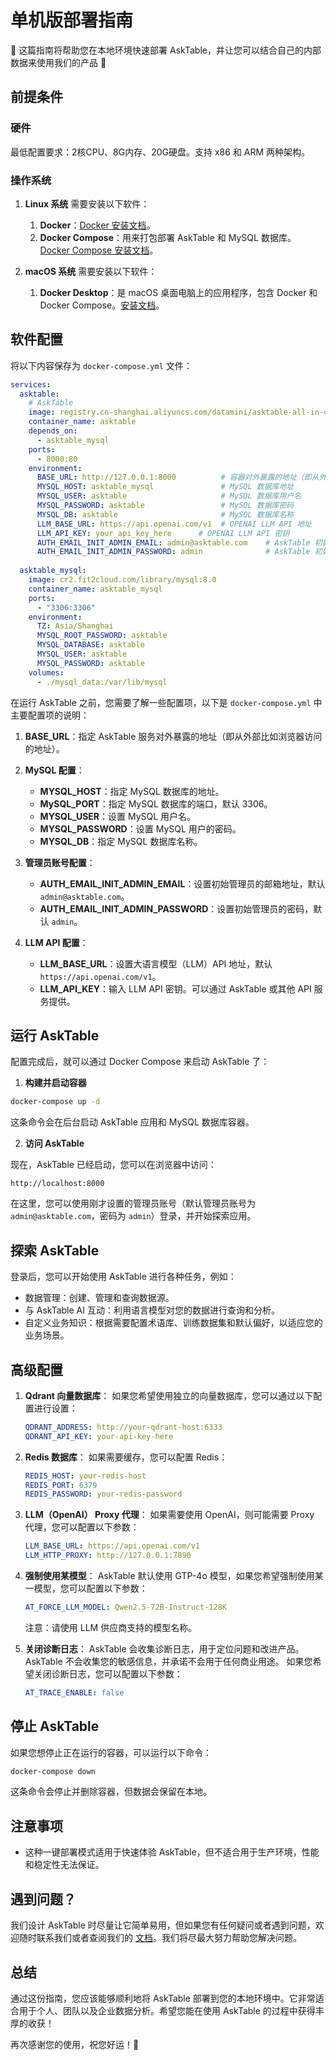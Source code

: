 # 单机版部署指南

🚀 这篇指南将帮助您在本地环境快速部署 AskTable，并让您可以结合自己的内部数据来使用我们的产品 💪

## **前提条件**

### **硬件**

最低配置要求：2核CPU、8G内存、20G硬盘。支持 x86 和 ARM 两种架构。


### **操作系统**

1. **Linux 系统**
需要安装以下软件：
   1. **Docker**：[Docker 安装文档](https://docs.docker.com/engine/install/)。
   2. **Docker Compose**：用来打包部署 AskTable 和 MySQL 数据库。[Docker Compose 安装文档](https://docs.docker.com/compose/install/)。

1. **macOS 系统**
需要安装以下软件：
   1. **Docker Desktop**：是 macOS 桌面电脑上的应用程序，包含 Docker 和 Docker Compose。[安装文档](https://docs.docker.com/desktop/setup/install/mac-install/)。

## **软件配置**

将以下内容保存为 `docker-compose.yml` 文件：

   ```yaml
   services:
     asktable:
       # AskTable
       image: registry.cn-shanghai.aliyuncs.com/datamini/asktable-all-in-one:latest
       container_name: asktable
       depends_on:
         - asktable_mysql
       ports:
         - 8000:80
       environment:
         BASE_URL: http://127.0.0.1:8000          # 容器对外暴露的地址（即从外部比如浏览器访问的地址）
         MYSQL_HOST: asktable_mysql               # MySQL 数据库地址
         MYSQL_USER: asktable                     # MySQL 数据库用户名
         MYSQL_PASSWORD: asktable                 # MySQL 数据库密码
         MYSQL_DB: asktable                       # MySQL 数据库名称
         LLM_BASE_URL: https://api.openai.com/v1  # OPENAI LLM API 地址
         LLM_API_KEY: your_api_key_here      # OPENAI LLM API 密钥
         AUTH_EMAIL_INIT_ADMIN_EMAIL: admin@asktable.com    # AskTable 初始管理员邮箱
         AUTH_EMAIL_INIT_ADMIN_PASSWORD: admin              # AskTable 初始管理员密码
     
     asktable_mysql:
       image: cr2.fit2cloud.com/library/mysql:8.0
       container_name: asktable_mysql
       ports:
         - "3306:3306"
       environment:
         TZ: Asia/Shanghai
         MYSQL_ROOT_PASSWORD: asktable
         MYSQL_DATABASE: asktable
         MYSQL_USER: asktable
         MYSQL_PASSWORD: asktable
       volumes:
         - ./mysql_data:/var/lib/mysql
   ```


在运行 AskTable 之前，您需要了解一些配置项，以下是 `docker-compose.yml` 中主要配置项的说明：


1. **BASE_URL**：指定 AskTable 服务对外暴露的地址（即从外部比如浏览器访问的地址）。

2. **MySQL 配置**：
   - **MYSQL_HOST**：指定 MySQL 数据库的地址。
   - **MySQL_PORT**：指定 MySQL 数据库的端口，默认 3306。
   - **MYSQL_USER**：设置 MySQL 用户名。
   - **MYSQL_PASSWORD**：设置 MySQL 用户的密码。
   - **MYSQL_DB**：指定 MySQL 数据库名称。

3. **管理员账号配置**：
   - **AUTH_EMAIL_INIT_ADMIN_EMAIL**：设置初始管理员的邮箱地址，默认 `admin@asktable.com`。
   - **AUTH_EMAIL_INIT_ADMIN_PASSWORD**：设置初始管理员的密码，默认 `admin`。

4. **LLM API 配置**：
   - **LLM_BASE_URL**：设置大语言模型（LLM）API 地址，默认`https://api.openai.com/v1`。
   - **LLM_API_KEY**：输入 LLM API 密钥。可以通过 AskTable 或其他 API 服务提供。


## **运行 AskTable**

配置完成后，就可以通过 Docker Compose 来启动 AskTable 了：

1. **构建并启动容器**

```bash
docker-compose up -d
```

这条命令会在后台启动 AskTable 应用和 MySQL 数据库容器。

2. **访问 AskTable**

现在，AskTable 已经启动，您可以在浏览器中访问：

```
http://localhost:8000
```

在这里，您可以使用刚才设置的管理员账号（默认管理员账号为 `admin@asktable.com`，密码为 `admin`）登录，并开始探索应用。


## **探索 AskTable**

登录后，您可以开始使用 AskTable 进行各种任务，例如：

- 数据管理：创建、管理和查询数据源。
- 与 AskTable AI 互动：利用语言模型对您的数据进行查询和分析。
- 自定义业务知识：根据需要配置术语库、训练数据集和默认偏好，以适应您的业务场景。


## **高级配置**

1. **Qdrant 向量数据库**：
   如果您希望使用独立的向量数据库，您可以通过以下配置进行设置：

   ```yaml
   QDRANT_ADDRESS: http://your-qdrant-host:6333
   QDRANT_API_KEY: your-api-key-here
   ```

2. **Redis 数据库**：
   如果需要缓存，您可以配置 Redis：

   ```yaml
   REDIS_HOST: your-redis-host
   REDIS_PORT: 6379
   REDIS_PASSWORD: your-redis-password
   ```
3. **LLM（OpenAI） Proxy 代理**：
   如果需要使用 OpenAI，则可能需要 Proxy 代理，您可以配置以下参数：

   ```yaml
   LLM_BASE_URL: https://api.openai.com/v1
   LLM_HTTP_PROXY: http://127.0.0.1:7890
   ```

4. **强制使用某模型**：
   AskTable 默认使用 GTP-4o 模型，如果您希望强制使用某一模型，您可以配置以下参数：

   ```yaml
   AT_FORCE_LLM_MODEL: Qwen2.5-72B-Instruct-128K
   ```
   注意：请使用 LLM 供应商支持的模型名称。

5. **关闭诊断日志**：
   AskTable 会收集诊断日志，用于定位问题和改进产品。AskTable 不会收集您的敏感信息，并承诺不会用于任何商业用途。
   如果您希望关闭诊断日志，您可以配置以下参数：
   ```yaml
   AT_TRACE_ENABLE: false
   ```


## **停止 AskTable**

如果您想停止正在运行的容器，可以运行以下命令：

```bash
docker-compose down
```

这条命令会停止并删除容器，但数据会保留在本地。

## **注意事项**

- 这种一键部署模式适用于快速体验 AskTable，但不适合用于生产环境，性能和稳定性无法保证。

## **遇到问题？**

我们设计 AskTable 时尽量让它简单易用，但如果您有任何疑问或者遇到问题，欢迎随时联系我们或者查阅我们的 [文档](https://docs.asktable.com/)。我们将尽最大努力帮助您解决问题。

## **总结**

通过这份指南，您应该能够顺利地将 AskTable 部署到您的本地环境中。它非常适合用于个人、团队以及企业数据分析。希望您能在使用 AskTable 的过程中获得丰厚的收获！

再次感谢您的使用，祝您好运！🚀